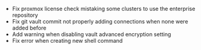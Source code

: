 - Fix proxmox license check mistaking some clusters to use the enterprise repository
- Fix git vault commit not properly adding connections when none were added before
- Add warning when disabling vault advanced encryption setting
- Fix error when creating new shell command
